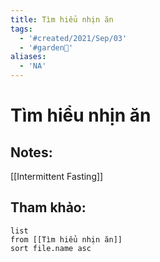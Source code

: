 ```yaml
---
title: Tìm hiểu nhịn ăn
tags:
  - '#created/2021/Sep/03'
  - '#garden🏡'
aliases:
  - 'NA'
---
```

# Tìm hiểu nhịn ăn

## Notes:

[[Intermittent Fasting]]


## Tham khảo:
```dataview
list
from [[Tìm hiểu nhịn ăn]]
sort file.name asc
```